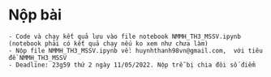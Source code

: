 # Nộp bài
    - Code và chạy kết quả lưu vào file notebook NMMH_TH3_MSSV.ipynb (notebook phải có kết quả chạy nếu ko xem như chưa làm)
    - Nộp file NMMH_TH3_MSSV.ipynb về: huynhthanh98vn@gmail.com,  với tiêu đề NMMH_TH3_MSSV
    - Deadline: 23g59 thứ 2 ngày 11/05/2022. Nộp trễ bị chia đôi số điểm